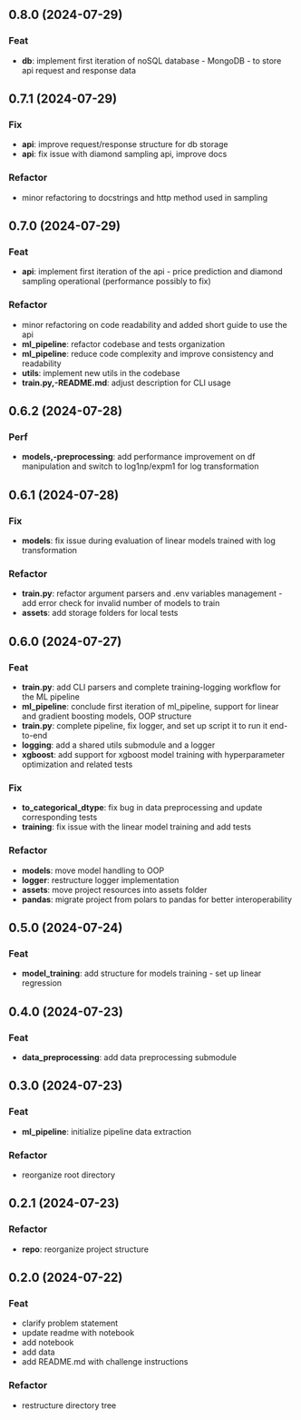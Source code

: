 ## 0.8.0 (2024-07-29)

### Feat

- **db**: implement first iteration of noSQL database - MongoDB - to store api request and response data

## 0.7.1 (2024-07-29)

### Fix

- **api**: improve request/response structure for db storage
- **api**: fix issue with diamond sampling api, improve docs

### Refactor

- minor refactoring to docstrings and http method used in sampling

## 0.7.0 (2024-07-29)

### Feat

- **api**: implement first iteration of the api - price prediction and diamond sampling operational (performance possibly to fix)

### Refactor

- minor refactoring on code readability and added short guide to use the api
- **ml_pipeline**: refactor codebase and tests organization
- **ml_pipeline**: reduce code complexity and improve consistency and readability
- **utils**: implement new utils in the codebase
- **train.py,-README.md**: adjust description for CLI usage

## 0.6.2 (2024-07-28)

### Perf

- **models,-preprocessing**: add performance improvement on df manipulation and switch to log1np/expm1 for log transformation

## 0.6.1 (2024-07-28)

### Fix

- **models**: fix issue during evaluation of linear models trained with log transformation

### Refactor

- **train.py**: refactor argument parsers and .env variables management - add error check for invalid number of models to train
- **assets**: add storage folders for local tests

## 0.6.0 (2024-07-27)

### Feat

- **train.py**: add CLI parsers and complete training-logging workflow for the ML pipeline
- **ml_pipeline**: conclude first iteration of ml_pipeline, support for linear and gradient boosting models, OOP structure
- **train.py**: complete pipeline, fix logger, and set up script it to run it end-to-end
- **logging**: add a shared utils submodule and a logger
- **xgboost**: add support for xgboost model training with hyperparameter optimization and related tests

### Fix

- **to_categorical_dtype**: fix bug in data preprocessing and update corresponding tests
- **training**: fix issue with the linear model training and add tests

### Refactor

- **models**: move model handling to OOP
- **logger**: restructure logger implementation
- **assets**: move project resources into assets folder
- **pandas**: migrate project from polars to pandas for better interoperability

## 0.5.0 (2024-07-24)

### Feat

- **model_training**: add structure for models training - set up linear regression

## 0.4.0 (2024-07-23)

### Feat

- **data_preprocessing**: add data preprocessing submodule

## 0.3.0 (2024-07-23)

### Feat

- **ml_pipeline**: initialize pipeline data extraction

### Refactor

- reorganize root directory

## 0.2.1 (2024-07-23)

### Refactor

- **repo**: reorganize project structure

## 0.2.0 (2024-07-22)

### Feat

- clarify problem statement
- update readme with notebook
- add notebook
- add data
- add README.md with challenge instructions

### Refactor

- restructure directory tree
